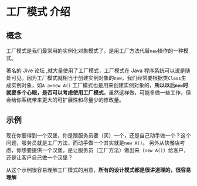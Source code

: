 # 工厂模式 介绍

## 概念

工厂模式是我们最常用的实例化对象模式了，是用工厂方法代替`new`操作的一种模式。

著名的 Jive 论坛 ,就大量使用了工厂模式，工厂模式在 Java 程序系统可以说是随处可见。因为工厂模式就相当于创建实例对象的`new`，我们经常要根据类`Class`生成实例对象，如`A a=new A()` 工厂模式也是用来创建实例对象的，**所以以后`new`时就要多个心眼，是否可以考虑使用工厂模式**，虽然这样做，可能多做一些工作，但会给你系统带来更大的可扩展性和尽量少的修改量。

## 示例

现在你要得到一个汉堡，你是跟服务员要（买）一个，还是自己动手做一个？这个问题，服务员就是工厂方法，而动手做一个其实就是`new A()`。
另外从快餐店考虑，你想要提供一个汉堡，是让服务员（工厂方法）做出来（`new A()`）给客户，还是让客户自己做一个汉堡？

从这个示例很容易理解工厂模式的用意，**所有的设计模式都是很讲道理的，很容易理解**
